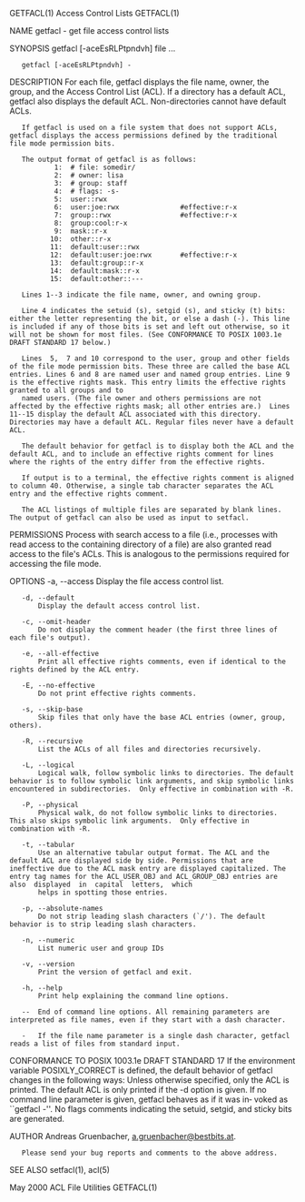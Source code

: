 GETFACL(1)                                                                                                                                        Access Control Lists                                                                                                                                       GETFACL(1)

NAME
       getfacl - get file access control lists

SYNOPSIS
       getfacl [-aceEsRLPtpndvh] file ...

       getfacl [-aceEsRLPtpndvh] -

DESCRIPTION
       For each file, getfacl displays the file name, owner, the group, and the Access Control List (ACL). If a directory has a default ACL, getfacl also displays the default ACL. Non-directories cannot have default ACLs.

       If getfacl is used on a file system that does not support ACLs, getfacl displays the access permissions defined by the traditional file mode permission bits.

       The output format of getfacl is as follows:
               1:  # file: somedir/
               2:  # owner: lisa
               3:  # group: staff
               4:  # flags: -s-
               5:  user::rwx
               6:  user:joe:rwx               #effective:r-x
               7:  group::rwx                 #effective:r-x
               8:  group:cool:r-x
               9:  mask::r-x
              10:  other::r-x
              11:  default:user::rwx
              12:  default:user:joe:rwx       #effective:r-x
              13:  default:group::r-x
              14:  default:mask::r-x
              15:  default:other::---

       Lines 1--3 indicate the file name, owner, and owning group.

       Line 4 indicates the setuid (s), setgid (s), and sticky (t) bits: either the letter representing the bit, or else a dash (-). This line is included if any of those bits is set and left out otherwise, so it will not be shown for most files. (See CONFORMANCE TO POSIX 1003.1e DRAFT STANDARD 17 below.)

       Lines  5,  7 and 10 correspond to the user, group and other fields of the file mode permission bits. These three are called the base ACL entries. Lines 6 and 8 are named user and named group entries. Line 9 is the effective rights mask. This entry limits the effective rights granted to all groups and to
       named users. (The file owner and others permissions are not affected by the effective rights mask; all other entries are.)  Lines 11--15 display the default ACL associated with this directory. Directories may have a default ACL. Regular files never have a default ACL.

       The default behavior for getfacl is to display both the ACL and the default ACL, and to include an effective rights comment for lines where the rights of the entry differ from the effective rights.

       If output is to a terminal, the effective rights comment is aligned to column 40. Otherwise, a single tab character separates the ACL entry and the effective rights comment.

       The ACL listings of multiple files are separated by blank lines.  The output of getfacl can also be used as input to setfacl.

   PERMISSIONS
       Process with search access to a file (i.e., processes with read access to the containing directory of a file) are also granted read access to the file's ACLs.  This is analogous to the permissions required for accessing the file mode.

OPTIONS
       -a, --access
           Display the file access control list.

       -d, --default
           Display the default access control list.

       -c, --omit-header
           Do not display the comment header (the first three lines of each file's output).

       -e, --all-effective
           Print all effective rights comments, even if identical to the rights defined by the ACL entry.

       -E, --no-effective
           Do not print effective rights comments.

       -s, --skip-base
           Skip files that only have the base ACL entries (owner, group, others).

       -R, --recursive
           List the ACLs of all files and directories recursively.

       -L, --logical
           Logical walk, follow symbolic links to directories. The default behavior is to follow symbolic link arguments, and skip symbolic links encountered in subdirectories.  Only effective in combination with -R.

       -P, --physical
           Physical walk, do not follow symbolic links to directories. This also skips symbolic link arguments.  Only effective in combination with -R.

       -t, --tabular
           Use an alternative tabular output format. The ACL and the default ACL are displayed side by side. Permissions that are ineffective due to the ACL mask entry are displayed capitalized. The entry tag names for the ACL_USER_OBJ and ACL_GROUP_OBJ entries are also  displayed  in  capital  letters,  which
           helps in spotting those entries.

       -p, --absolute-names
           Do not strip leading slash characters (`/'). The default behavior is to strip leading slash characters.

       -n, --numeric
           List numeric user and group IDs

       -v, --version
           Print the version of getfacl and exit.

       -h, --help
           Print help explaining the command line options.

       --  End of command line options. All remaining parameters are interpreted as file names, even if they start with a dash character.

       -   If the file name parameter is a single dash character, getfacl reads a list of files from standard input.

CONFORMANCE TO POSIX 1003.1e DRAFT STANDARD 17
       If  the  environment variable POSIXLY_CORRECT is defined, the default behavior of getfacl changes in the following ways: Unless otherwise specified, only the ACL is printed. The default ACL is only printed if the -d option is given. If no command line parameter is given, getfacl behaves as if it was in‐
       voked as ``getfacl -''.  No flags comments indicating the setuid, setgid, and sticky bits are generated.

AUTHOR
       Andreas Gruenbacher, <a.gruenbacher@bestbits.at>.

       Please send your bug reports and comments to the above address.

SEE ALSO
       setfacl(1), acl(5)

May 2000                                                                                                                                           ACL File Utilities                                                                                                                                        GETFACL(1)
